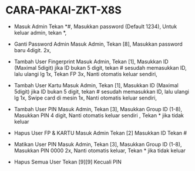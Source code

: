 # CARA-PAKAI-ZKT-X8S
- Masuk Admin
Tekan *#,
Masukkan password (Default 1234),
Untuk keluar admin, tekan *,

- Ganti Password Admin
Masuk Admin,
Tekan [8],
Masukkan password baru 4digit.   2x,

- Tambah User Fingerprint 
Masuk Admin,
Tekan [1],
Masukkan ID (Maximal 5digit) jika ID bukan 5 digit, tekan # sesudah memasukkan ID, lalu ulangi lg 1x,
Tekan FP 3x,
Nanti otomatis keluar sendiri,

- Tambah User Kartu
Masuk Admin,
Tekan [1],
Masukkan ID (Maximal 5digit) jika ID bukan 5 digit, tekan # sesudah memasukkan ID, lalu ulangi lg 1x,
Swipe card di mesin 1x,
Nanti otomatis keluar sendiri,

- Tambah User PIN
Masuk Admin,
Tekan [3],
Masukkan Group ID (1-8),
Masukkan PIN 4 digit,
Nanti otomatis keluar sendiri ,
Tekan * jika tidak keluar

- Hapus User FP & KARTU
Masuk Admin
Tekan [2]
Masukkan ID
Tekan #

- Matikan User PIN
Masuk Admin,
Tekan [3],
Masukkan Group ID (1-8),
Masukkan PIN 0000 2x,
Nanti otomatis keluar,
Tekan * jika tidak keluar

- Hapus Semua User
Tekan [9][9] 
Kecuali PIN
